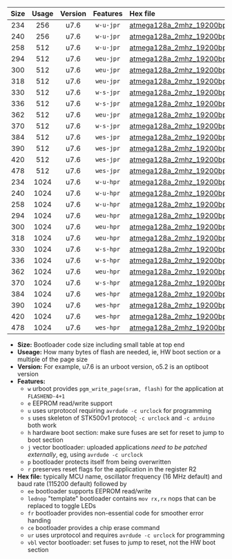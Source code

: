 |Size|Usage|Version|Features|Hex file|
|:-:|:-:|:-:|:-:|:--|
|234|256|u7.6|`w-u-jpr`|[atmega128a_2mhz_19200bps_ur_vbl.hex](https://raw.githubusercontent.com/stefanrueger/urboot/main//atmega128a_2mhz_19200bps_ur_vbl.hex)|
|240|256|u7.6|`w-u-jpr`|[atmega128a_2mhz_19200bps_lednop_ur_vbl.hex](https://raw.githubusercontent.com/stefanrueger/urboot/main//atmega128a_2mhz_19200bps_lednop_ur_vbl.hex)|
|258|512|u7.6|`w-u-jpr`|[atmega128a_2mhz_19200bps_lednop_fr_ur_vbl.hex](https://raw.githubusercontent.com/stefanrueger/urboot/main//atmega128a_2mhz_19200bps_lednop_fr_ur_vbl.hex)|
|294|512|u7.6|`weu-jpr`|[atmega128a_2mhz_19200bps_ee_ur_vbl.hex](https://raw.githubusercontent.com/stefanrueger/urboot/main//atmega128a_2mhz_19200bps_ee_ur_vbl.hex)|
|300|512|u7.6|`weu-jpr`|[atmega128a_2mhz_19200bps_ee_lednop_ur_vbl.hex](https://raw.githubusercontent.com/stefanrueger/urboot/main//atmega128a_2mhz_19200bps_ee_lednop_ur_vbl.hex)|
|318|512|u7.6|`weu-jpr`|[atmega128a_2mhz_19200bps_ee_lednop_fr_ur_vbl.hex](https://raw.githubusercontent.com/stefanrueger/urboot/main//atmega128a_2mhz_19200bps_ee_lednop_fr_ur_vbl.hex)|
|330|512|u7.6|`w-s-jpr`|[atmega128a_2mhz_19200bps_vbl.hex](https://raw.githubusercontent.com/stefanrueger/urboot/main//atmega128a_2mhz_19200bps_vbl.hex)|
|336|512|u7.6|`w-s-jpr`|[atmega128a_2mhz_19200bps_lednop_vbl.hex](https://raw.githubusercontent.com/stefanrueger/urboot/main//atmega128a_2mhz_19200bps_lednop_vbl.hex)|
|362|512|u7.6|`weu-jpr`|[atmega128a_2mhz_19200bps_ee_lednop_fr_ce_ur_vbl.hex](https://raw.githubusercontent.com/stefanrueger/urboot/main//atmega128a_2mhz_19200bps_ee_lednop_fr_ce_ur_vbl.hex)|
|370|512|u7.6|`w-s-jpr`|[atmega128a_2mhz_19200bps_lednop_fr_vbl.hex](https://raw.githubusercontent.com/stefanrueger/urboot/main//atmega128a_2mhz_19200bps_lednop_fr_vbl.hex)|
|384|512|u7.6|`wes-jpr`|[atmega128a_2mhz_19200bps_ee_vbl.hex](https://raw.githubusercontent.com/stefanrueger/urboot/main//atmega128a_2mhz_19200bps_ee_vbl.hex)|
|390|512|u7.6|`wes-jpr`|[atmega128a_2mhz_19200bps_ee_lednop_vbl.hex](https://raw.githubusercontent.com/stefanrueger/urboot/main//atmega128a_2mhz_19200bps_ee_lednop_vbl.hex)|
|420|512|u7.6|`wes-jpr`|[atmega128a_2mhz_19200bps_ee_lednop_fr_vbl.hex](https://raw.githubusercontent.com/stefanrueger/urboot/main//atmega128a_2mhz_19200bps_ee_lednop_fr_vbl.hex)|
|478|512|u7.6|`wes-jpr`|[atmega128a_2mhz_19200bps_ee_lednop_fr_ce_vbl.hex](https://raw.githubusercontent.com/stefanrueger/urboot/main//atmega128a_2mhz_19200bps_ee_lednop_fr_ce_vbl.hex)|
|234|1024|u7.6|`w-u-hpr`|[atmega128a_2mhz_19200bps_ur.hex](https://raw.githubusercontent.com/stefanrueger/urboot/main//atmega128a_2mhz_19200bps_ur.hex)|
|240|1024|u7.6|`w-u-hpr`|[atmega128a_2mhz_19200bps_lednop_ur.hex](https://raw.githubusercontent.com/stefanrueger/urboot/main//atmega128a_2mhz_19200bps_lednop_ur.hex)|
|258|1024|u7.6|`w-u-hpr`|[atmega128a_2mhz_19200bps_lednop_fr_ur.hex](https://raw.githubusercontent.com/stefanrueger/urboot/main//atmega128a_2mhz_19200bps_lednop_fr_ur.hex)|
|294|1024|u7.6|`weu-hpr`|[atmega128a_2mhz_19200bps_ee_ur.hex](https://raw.githubusercontent.com/stefanrueger/urboot/main//atmega128a_2mhz_19200bps_ee_ur.hex)|
|300|1024|u7.6|`weu-hpr`|[atmega128a_2mhz_19200bps_ee_lednop_ur.hex](https://raw.githubusercontent.com/stefanrueger/urboot/main//atmega128a_2mhz_19200bps_ee_lednop_ur.hex)|
|318|1024|u7.6|`weu-hpr`|[atmega128a_2mhz_19200bps_ee_lednop_fr_ur.hex](https://raw.githubusercontent.com/stefanrueger/urboot/main//atmega128a_2mhz_19200bps_ee_lednop_fr_ur.hex)|
|330|1024|u7.6|`w-s-hpr`|[atmega128a_2mhz_19200bps.hex](https://raw.githubusercontent.com/stefanrueger/urboot/main//atmega128a_2mhz_19200bps.hex)|
|336|1024|u7.6|`w-s-hpr`|[atmega128a_2mhz_19200bps_lednop.hex](https://raw.githubusercontent.com/stefanrueger/urboot/main//atmega128a_2mhz_19200bps_lednop.hex)|
|362|1024|u7.6|`weu-hpr`|[atmega128a_2mhz_19200bps_ee_lednop_fr_ce_ur.hex](https://raw.githubusercontent.com/stefanrueger/urboot/main//atmega128a_2mhz_19200bps_ee_lednop_fr_ce_ur.hex)|
|370|1024|u7.6|`w-s-hpr`|[atmega128a_2mhz_19200bps_lednop_fr.hex](https://raw.githubusercontent.com/stefanrueger/urboot/main//atmega128a_2mhz_19200bps_lednop_fr.hex)|
|384|1024|u7.6|`wes-hpr`|[atmega128a_2mhz_19200bps_ee.hex](https://raw.githubusercontent.com/stefanrueger/urboot/main//atmega128a_2mhz_19200bps_ee.hex)|
|390|1024|u7.6|`wes-hpr`|[atmega128a_2mhz_19200bps_ee_lednop.hex](https://raw.githubusercontent.com/stefanrueger/urboot/main//atmega128a_2mhz_19200bps_ee_lednop.hex)|
|420|1024|u7.6|`wes-hpr`|[atmega128a_2mhz_19200bps_ee_lednop_fr.hex](https://raw.githubusercontent.com/stefanrueger/urboot/main//atmega128a_2mhz_19200bps_ee_lednop_fr.hex)|
|478|1024|u7.6|`wes-hpr`|[atmega128a_2mhz_19200bps_ee_lednop_fr_ce.hex](https://raw.githubusercontent.com/stefanrueger/urboot/main//atmega128a_2mhz_19200bps_ee_lednop_fr_ce.hex)|

- **Size:** Bootloader code size including small table at top end
- **Useage:** How many bytes of flash are needed, ie, HW boot section or a multiple of the page size
- **Version:** For example, u7.6 is an urboot version, o5.2 is an optiboot version
- **Features:**
  + `w` urboot provides `pgm_write_page(sram, flash)` for the application at `FLASHEND-4+1`
  + `e` EEPROM read/write support
  + `u` uses urprotocol requiring `avrdude -c urclock` for programming
  + `s` uses skeleton of STK500v1 protocol; `-c urclock` and `-c arduino` both work
  + `h` hardware boot section: make sure fuses are set for reset to jump to boot section
  + `j` vector bootloader: uploaded applications *need to be patched externally*, eg, using `avrdude -c urclock`
  + `p` bootloader protects itself from being overwritten
  + `r` preserves reset flags for the application in the register R2
- **Hex file:** typically MCU name, oscillator frequency (16 MHz default) and baud rate (115200 default) followed by
  + `ee` bootloader supports EEPROM read/write
  + `lednop` "template" bootloader contains `mov rx,rx` nops that can be replaced to toggle LEDs
  + `fr` bootloader provides non-essential code for smoother error handing
  + `ce` bootloader provides a chip erase command
  + `ur` uses urprotocol and requires `avrdude -c urclock` for programming
  + `vbl` vector bootloader: set fuses to jump to reset, not the HW boot section
